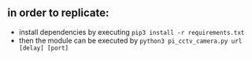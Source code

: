 ## in order to replicate:

- install dependencies by executing `pip3 install -r requirements.txt`
- then the module can be executed by `python3 pi_cctv_camera.py url [delay] [port]`
